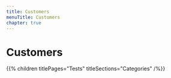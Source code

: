 ```yaml
---
title: Customers
menuTitle: Customers
chapter: true
---
```


# Customers

{{% children titlePages="Tests" titleSections="Categories" /%}}